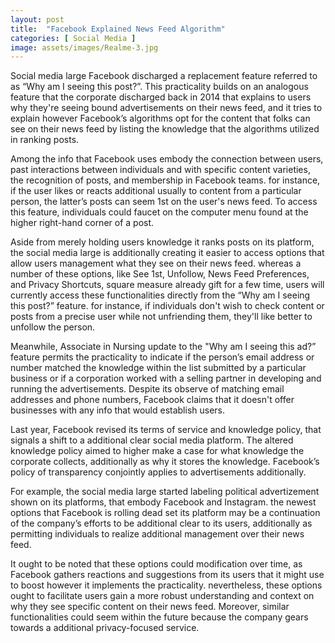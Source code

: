 ```yaml
---
layout: post
title:  "Facebook Explained News Feed Algorithm"
categories: [ Social Media ]
image: assets/images/Realme-3.jpg
---
```

Social media large Facebook discharged a replacement feature referred to as “Why am I seeing this post?”. This practicality builds on an analogous feature that the corporate discharged back in 2014 that explains to users why they're seeing bound advertisements on their news feed, and it tries to explain however Facebook’s algorithms opt for the content that folks can see on their news feed by listing the knowledge that the algorithms utilized in ranking posts.

Among the info that Facebook uses embody the connection between users, past interactions between individuals and with specific content varieties, the recognition of posts, and membership in Facebook teams. for instance, if the user likes or reacts additional usually to content from a particular person, the latter’s posts can seem 1st on the user's news feed. To access this feature, individuals could faucet on the computer menu found at the higher right-hand corner of a post.


Aside from merely holding users knowledge it ranks posts on its platform, the social media large is additionally creating it easier to access options that allow users management what they see on their news feed. whereas a number of these options, like See 1st, Unfollow, News Feed Preferences, and Privacy Shortcuts, square measure already gift for a few time, users will currently access these functionalities directly from the “Why am I seeing this post?” feature. for instance, if individuals don't wish to check content or posts from a precise user while not unfriending them, they'll like better to unfollow the person.

Meanwhile, Associate in Nursing update to the "Why am I seeing this ad?” feature permits the practicality to indicate if the person’s email address or number matched the knowledge within the list submitted by a particular business or if a corporation worked with a selling partner in developing and running the advertisements. Despite its observe of matching email addresses and phone numbers, Facebook claims that it doesn't offer businesses with any info that would establish users.


Last year, Facebook revised its terms of service and knowledge policy, that signals a shift to a additional clear social media platform. The altered knowledge policy aimed to higher make a case for what knowledge the corporate collects, additionally as why it stores the knowledge. Facebook’s policy of transparency conjointly applies to advertisements additionally.

For example, the social media large started labeling political advertizement shown on its platforms, that embody Facebook and Instagram. the newest options that Facebook is rolling dead set its platform may be a continuation of the company’s efforts to be additional clear to its users, additionally as permitting individuals to realize additional management over their news feed.


It ought to be noted that these options could modification over time, as Facebook gathers reactions and suggestions from its users that it might use to boost however it implements the practicality. nevertheless, these options ought to facilitate users gain a more robust understanding and context on why they see specific content on their news feed. Moreover, similar functionalities could seem within the future because the company gears towards a additional privacy-focused service.



 
